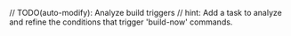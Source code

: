 // TODO(auto-modify): Analyze build triggers
// hint: Add a task to analyze and refine the conditions that trigger 'build-now' commands.
